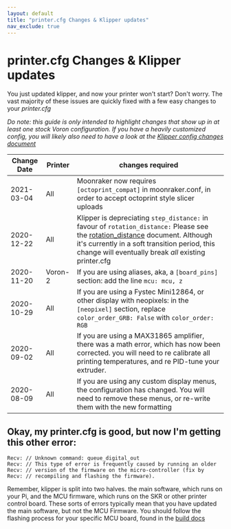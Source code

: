 ```yaml
---
layout: default
title: "printer.cfg Changes & Klipper updates"
nav_exclude: true
---
```


# printer.cfg Changes & Klipper updates
You just updated klipper, and now your printer won't start?  Don't worry.  The vast majority of these issues are quickly fixed with a few easy changes to your *printer.cfg*

*Do note: this guide is only intended to highlight changes that show up in at least one stock Voron configuration.  If you have a heavily customized config, you will likely also need to have a look at the [Klipper config changes document](https://github.com/KevinOConnor/klipper/blob/master/docs/Config_Changes.md)*

Change Date | Printer | changes required
--- | --- | ---
2021-03-04 | All | Moonraker now requires `[octoprint_compat]` in moonraker.conf, in order to accept octoprint style slicer uploads
2020-12-22 | All  | Klipper is depreciating `step_distance:` in favour of `rotation_distance:`  Please see the [rotation_distance](rotation_distance.md) document. Although it's currently in a soft transition period, this change will eventually break *all* existing printer.cfg
2020-11-20 | Voron-2 |  If you are using aliases, aka, a `[board_pins]` section: add the line `mcu: mcu, z`
2020-10-29 | All | If you are using a Fystec Mini12864, or other display with neopixels: in the `[neopixel]` section, replace `color_order_GRB: False` with `color_order: RGB`
2020-09-02 | All | If you are using a MAX31865 amplifier, there was a math error, which has now been corrected.  you will need to re calibrate all printing temperatures, and re PID-tune your extruder.
2020-08-09 | All | If you are using any custom display menus, the configuration has changed.  You will need to remove these menus, or re-write them with the new formatting


## Okay, my printer.cfg is good, but now I'm getting this other error:
```
Recv: // Unknown command: queue_digital_out
Recv: // This type of error is frequently caused by running an older
Recv: // version of the firmware on the micro-controller (fix by
Recv: // recompiling and flashing the firmware).
```

Remember, klipper is split into two halves.  the main software, which runs on your Pi, and the MCU firmware, which runs on the SKR or other printer control board.  These sorts of errors typically mean that you have updated the main software, but not the MCU Firmware.  You should follow the flashing process for your specific MCU board, found in the [build docs](../../../official/build/software)
